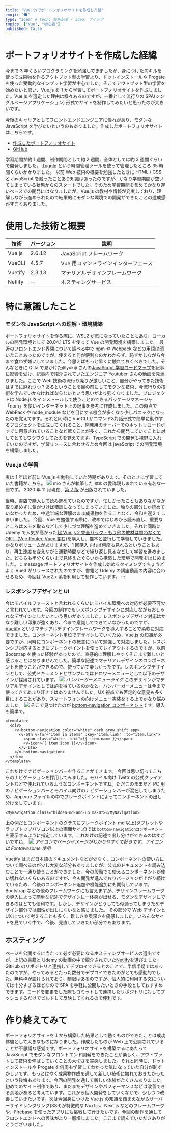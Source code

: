 ```yaml
---
title: "Vue.jsでポートフォリオサイトを作成した話"
emoji: "🗨"
type: "idea" # tech: 技術記事 / idea: アイデア
topics: ["Vue", "初心者"]
published: false
---
```


# ポートフォリオサイトを作成した経緯

今まで 3 年くらいプログラミングを勉強してきましたが、身につけたスキルを使って成果物を作るアウトプット型の学習より、ドットインストールや Progate を使った受動的なインプット学習が中心でした。そこでアウトプット型の学習を始めたいと思い、Vue.js を 1 から学習してポートフォリオサイトを作成しました。Vue.js を選定した理由は様々あるのですが、一番として流行りの SPA(シングルページアプリケーション) 形式でサイトを制作してみたいと思ったのが大きいです。

今後のキャリアとしてフロントエンドエンジニアに憧れがあり、モダンな JavaScript を学びたいというのもありました。作成したポートフォリオサイトはこちらです。

- [作成したポートフォリオサイト](https://ryu-461-portfolio.netlify.app/#/)
- [GitHub](https://github.com/ryu-461/my-portfoliosite)

学習期間が約 1 週間、制作期間として約 2 週間、全体としては約 3 週間ぐらいで開発しました。 [Toggle](https://toggl.com/) という時間管理ツールを使って管理したところ 35 時間くらいかかりました。
以前 Web 技術の概要を勉強したときに HTML / CSS と JavaScript を触ったことあり知識はあったのですが、かなり学習期間が空いてしまっている状態からのスタートでした。そのため学習期間を含めてかなり遅いペースでの開発にはなりましたが、Vue.js の教材や情報が充実しており、理解しながら進められたので結果的にモダンな環境での開発ができたことの達成感がすごくありました。

# 使用した技術と概要

| 技術    | バージョン | 説明                                 |
| ------- | ---------- | ------------------------------------ |
| Vue.js  | 2.6.12     | JavaScript フレームワーク            |
| VueCLI  | 4.5.7      | Vue 用コマンドラインインターフェース |
| Vuetify | 2.3.13     | マテリアルデザインフレームワーク     |
| Netlify | ー         | ホスティングサービス                 |

# 特に意識したこと

### モダンな JavaScript への理解・環境構築

ポートフォリオサイトを作る際に、WSL2 が気になっていたこともあり、ローカルの開発環境として 20.04.1 LTS を使って Vue の開発環境を構築しました。 最近のフロントエンド界隈について調べる中で npm や Webpack などの用語は聞いたことあったのですが、使えると何が便利なのかわからず、恥ずかしながら今まで食わず嫌いしていました。今思えばもっと早くに触れておくべきでした。そんなときに Qiita で見かけた@yukiji さんの[JavaScript 学習ロードマップ](https://qiita.com/yukiji/items/ae2dbbd34f8557d5af19)を記事に影響を受け、記事内で紹介されていたエンジニア Youtuber さんの動画を見漁りました。ここで Web 技術の流行り廃りが激しいこと、自分がやってきた技術はすでに廃れつつ？あるということを目の前にしてモダンな技術、今流行りの技術を学んでいかなければならないという思いがより強くなりました。プロジェクトは Node.js をインストールして使うことのできるパッケージマネージャ「npm」を使いインターネット上の記事を参考に作成しました。この時点で WebPack や node_module などを目にする機会が多くなり少しパニックになったのを覚えてます。それと同時に VueCLI がコマンド&対話形式で簡単に動作するプロジェクトを生成してくれること、開発用のサーバーでのホットリロードがすでに用意されていることなど驚くことが多く、これから開発していくことに対してとてもワクワクしてたのを覚えてます。TypeScript での開発も視野に入れていたのですが、学習リソースに合わせるため今回は javaScript での開発環境を構築しました。

### Vue.js の学習

実は 1 年ほど前に Vue.js を勉強していた時期があります。そのときに学習していた書籍がこちら。
![](https://storage.googleapis.com/zenn-user-upload/pelpc1eitifqeqdt5g2kcsozpe27)
mio さんが執筆した `猫本` の愛称親しまれている有名な一冊です。
2020 年 11 月現在、[第 2 版](https://www.amazon.co.jp/%E6%94%B9%E8%A8%822%E7%89%88-%E5%9F%BA%E7%A4%8E%E3%81%8B%E3%82%89%E5%AD%A6%E3%81%B6Vue-js-2-x%E5%AF%BE%E5%BF%9C-mio/dp/4863543239/ref=sr_1_3?__mk_ja_JP=%E3%82%AB%E3%82%BF%E3%82%AB%E3%83%8A&dchild=1&keywords=vue&qid=1605322810&sr=8-3) が出版されていました。

当時、書店で購入して読み進めていたのですが、忙しかったこともありなかなか取り組めずに気がづけば積読になってしまっていました。触りの部分しか読めていなかったため、中途半端な理解のまま成果物を作ることなく、令和を迎えてしまいました。
今回、Vue を勉強する際に、改めてはじめから読み直し、重要なところはメモを取るなどして少しづつ理解を進めていきました。それと同時に Udemy で人気が高かった[超 Vue.js 2 完全パック - もう他の教材は買わなくて OK！ (Vue Router, Vuex 含む)](https://www.udemy.com/course/vue-js-complete-guide/)を購入し、猫本と並行して学習していきました。かなりボリュームがありますが、1 回購入すれば何度も見れるということもあり、再生速度を変えながら通勤時間などで繰り返し見るなどして学習を進めました。どちらも半分くらいまで見終えたぐらいから構築した環境で開発をはじめました。
:::message
ポートフォリオサイトを作成し始めるタイミングでちょうどよく Vue3 がリリースされたのですが、書籍と Udemy の講座動画の内容に合わせるため、今回は Vue2.x 系を利用して制作しています。
:::

### レスポンシブデザインと UI

今はモバイルファーストと言われるくらいにモバイル環境への対応が必要不可欠と言われています。今回の制作でもレスポンシブデザインに対応しながらおしゃれなデザインにしたいという思いがありました。レスポンシブデザイン対応はかなり難しい印象が強くあり、今まで意識してできていなかったのですが、[Vuetify](https://vuetifyjs.com/en/) というマテリアルデザインフレームワークを導入することで柔軟に対応できました。コンポーネント単位でデザインしていくため、Vue.js の知識が必要ですが、同時にコンポーネントの概念について勉強して対応しました。レスポンシブ対応するときにブレークポイントを使ってレイアウトするのですが、以前 Bootstrap を使った経験があったので、直感的に理解しやすくそこまで難しいと感じることはありませんでした。簡単な記述でマテリアルデザインのコンポーネントを使うことができるので、使っていて楽しかったです。レスポンシブデザインとして、公式ドキュメントとサンプルではドロワーメニューとして以下のデザインが採用されています。
![](https://storage.googleapis.com/zenn-user-upload/97vvwsqa4ywyyup4skmyoc1i6ydo)
_ハンバーガーメニューライク_
このデザインがマテリアルデザインとしては的を得ているのかなと。ハンバーガーメニューは今まで使ってきてあまり好きではありませんでした。UX 視点でも否定的な意見も多く目にすることがあり、スマートフォンの向けメニュー実装をする上でかなり悩みました。
![](https://storage.googleapis.com/zenn-user-upload/8khtt8m38o6zakb4maifmxef4r6u)
そこで見つけたのが [bottom-navigation コンポーネント](https://vuetifyjs.com/en/components/bottom-navigation/#usage)です。導入も簡単で。

```vue:components/Navigation.vue
<template>
  <div>
    <v-bottom-navigation color="white" dark grow shift app>
      <v-btn v-for="item in items" :key="item.link" :to="item.link">
        <span class="white--text">{{ item.name }}</span>
        <v-icon>{{ item.icon }}</v-icon>
      </v-btn>
    </v-bottom-navigation>
  </div>
</template>
```

これだけでナビゲーションバーを作ることができます。
今回は思い切ってこちらのナビゲーションを採用してみました。モバイル向け Twittr の公式クライアントなどで使われているようなコンポーネントですね。ただこのままだと PC 用のナビゲーションバーとモバイル向けのナビゲーションバーが混在してしまうため、App.vue ファイルの中でブレークポイントによってコンポーネントの出し分けをしています。

```vue:src/App.vue
<MyNavigation class="hidden-md-and-up ma-0"></MyNavigation>
```

上の例だとコンポーネントのクラスにブレークポイント md 以上(タブレットやラップトップパソコン以上の画面サイズ)では `bottom-navigationコンポーネント`を表示するように指定しています。これだけの記述で出し分けができるのはすごいですね。
![](https://storage.googleapis.com/zenn-user-upload/vezcnqa3dst21tdmyi6y6pk5p5gk)
_アイコンでページイメージがわかりやすくて好きです。アイコンは Fontawesome 使用_

Vuetify はまだ日本語のドキュメントなどが少なく、コンポーネントの使い方について調べるのが少し大変な部分もありましたが、公式のドキュメントを読み込むことで一通り使うことができました。今の段階でも使えるコンポーネントが使い切れないくらいあるのですが、今も開発が進んでおりバージョンが上がり続けているため、今後のコンポーネント追加や機能追加にも期待しています。Bootstrap などの他のフレームワークにも言えますが、デザインフレームワークの導入によって簡単な記述でデザインに一体感が出せる、モダンなデザインにできるのはとても便利です。しかし、デザインがどうしても似通ってしまうためデザイン部分では個性が出しにくいなと感じました。
その部分で Web デザインと UX について考えることも多く、難しさや奥深さを痛感しました。いろんなサイトを見ていく中で、今後、見直していきたい部分でもあります。

## ホスティング

ページを公開するに当たって必ず必要になるホスティングサービスの選出ですが、上記の書籍と Udemy の動画の中で紹介されていた[Netlify](https://www.netlify.com/)を選びました。GitHub のリポジトリと連携してデプロイできるとのことで、半信半疑ではあったのですが、やってみるとたった数分でデプロイできたのがとても感動的でした。無料枠が設けられており、制限はあるのですが、個人的に利用する文については十分すぎるほどなので SPA を手軽に公開したいときの手段としておすすめできます。コードを変更をした際もコミットして連携したリポジトリに対してプッシュするだけでビルドして反映してくれるので便利です。

# 作り終えてみて

ポートフォリオサイトを１から構築した結果として動くものができたことは成功体験として大きなものになりました。作成したものが Web 上で公開されていることが不思議な感覚です。ポートフォリオサイトを構築するにあたって JavaScript でモダンなフロントエンド開発をできたことが楽しく、アウトプットして技術を伸ばしていくことの大切さを実感しました。それと同時に、ドットインストールや Progate を何周も学習してわかった気になっていた自分が恥ずかしいです。もっとはやく成果物作成を通して新しい技術に触れておきたかったという後悔もあります。今回の開発を通して新しい体験がたくさんありました。初めてのサイト制作であり、まだまだデザインやパフォーマンスなどは改善できる余地があると考えています。これから個人開発をしていくなかで、少しづつ改善していきたいです。次は今回身につけた Vue.js の知識を踏まえながらサーバーサイドレンダリング(SSR)が特徴的な Nuxt.js、Next.js などのフレームワークや、Firebase を使ったアプリにも挑戦して行きたいです。今回の制作を通してフロントエンドへの興味がより一層増しました。ここまで読んでいただきありがとうございました。

